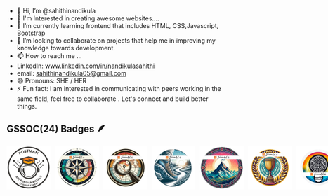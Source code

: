 - 👋 Hi, I’m @sahithinandikula
- 👀 I'm  Interested in creating awesome websites....
- 🌱 I’m currently learning frontend that includes HTML, CSS,Javascript, Bootstrap
- 💞️ I’m looking to collaborate on projects that help me in improving my knowledge towards development.
- 📫 How to reach me ...
- LinkedIn: www.linkedin.com/in/nandikulasahithi
- email: sahithinandikula05@gmail.com
- 😄 Pronouns: SHE / HER
- ⚡ Fun fact: I am interested in communicating with peers working in the same field, feel free to collaborate . Let's connect and build better things.
## GSSOC(24) Badges 🪶
<div style='display:flex; align-items:center; gap: 10px;' align='center'>
<img src="https://raw.githubusercontent.com/girlscript/gssoc-website-new/main/public/badges/postman.png" width="100px" height="100px" />
  <img src="https://github.com/girlscript/gssoc-website-new/blob/main/public/badges/1.png" width="100px" height="100px" />
  <img src="https://github.com/girlscript/gssoc-website-new/blob/main/public/badges/2.png" width="100px" height="100px" />
  <img src="https://github.com/girlscript/gssoc-website-new/blob/main/public/badges/3.png" width="100px" height="100px" />
  <img src="https://github.com/girlscript/gssoc-website-new/blob/main/public/badges/4.png" width="100px" height="100px" />
  <img src="https://github.com/girlscript/gssoc-website-new/blob/main/public/badges/5.png" width="100px" height="100px" />
  <img src="https://github.com/girlscript/gssoc-website-new/blob/main/public/badges/6.png" width="100px" height="100px" />
 
</div>
<!---
sahithinandikula/sahithinandikula is a ✨ special ✨ repository because its `README.md` (this file) appears on your GitHub profile.
You can click the Preview link to take a look at your changes.
--->
